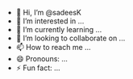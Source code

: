 - 👋 Hi, I’m @sadeesK
- 👀 I’m interested in ...
- 🌱 I’m currently learning ...
- 💞️ I’m looking to collaborate on ...
- 📫 How to reach me ...
- 😄 Pronouns: ...
- ⚡ Fun fact: ...

<!---
sadeesK/sadeesK is a ✨ special ✨ repository because its `README.md` (this file) appears on your GitHub profile.
You can click the Preview link to take a look at your changes.
--->
